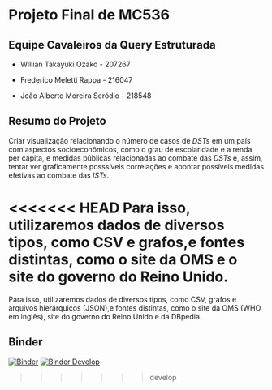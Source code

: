 # Projeto Final de MC536 

## Equipe Cavaleiros da Query Estruturada

- Willian Takayuki Ozako - 207267

- Frederico Meletti Rappa - 216047

- João Alberto Moreira Seródio - 218548

## Resumo do Projeto
Criar visualização relacionando o número de casos de *DSTs* em um país com aspectos socioeconômicos, como o grau de escolaridade e a renda per capita, e medidas públicas relacionadas ao combate das *DSTs* e, assim, tentar ver graficamente posssíveis correlações e apontar possíveis medidas efetivas ao combate das *ISTs*.

<<<<<<< HEAD
Para isso, utilizaremos dados de diversos tipos, como CSV e grafos,e fontes distintas, como o site da OMS e o site do governo do Reino Unido.
=======
Para isso, utilizaremos dados de diversos tipos, como CSV, grafos e arquivos hierárquicos (JSON),e fontes distintas, como o site da OMS (WHO em inglês), site do governo do Reino Unido e da DBpedia.

## Binder
[![Binder](https://mybinder.org/badge_logo.svg)](https://mybinder.org/v2/gh/SerodioJ/MC536-Projeto-Final/master)
[![Binder Develop](https://mybinder.org/badge_logo.svg)](https://mybinder.org/v2/gh/SerodioJ/MC536-Projeto-Final/develop)
>>>>>>> develop
